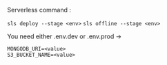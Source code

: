 Serverless command :

```sls deploy --stage <env>```
```sls offline --stage <env>```

You need either .env.dev or .env.prod -> 
```
MONGODB_URI=<value>
S3_BUCKET_NAME=<value>
```
